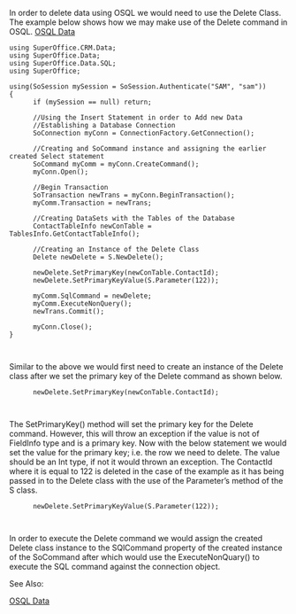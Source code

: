 <properties date="2016-05-11"
SortOrder="12"
/>

In order to delete data using OSQL we would need to use the Delete Class. The example below shows how we may make use of the Delete command in OSQL.  [OSQL Data](../OSQL%20Data/OSQL%20Data.md) 

```
using SuperOffice.CRM.Data;
using SuperOffice.Data;
using SuperOffice.Data.SQL;
using SuperOffice;
 
using(SoSession mySession = SoSession.Authenticate("SAM", "sam"))
{
      if (mySession == null) return;
 
      //Using the Insert Statement in order to Add new Data
      //Establishing a Database Connection
      SoConnection myConn = ConnectionFactory.GetConnection();
 
      //Creating and SoCommand instance and assigning the earlier
created Select statement
      SoCommand myComm = myConn.CreateCommand();
      myConn.Open();
 
      //Begin Transaction
      SoTransaction newTrans = myConn.BeginTransaction();
      myComm.Transaction = newTrans;
 
      //Creating DataSets with the Tables of the Database
      ContactTableInfo newConTable =
TablesInfo.GetContactTableInfo();
 
      //Creating an Instance of the Delete Class
      Delete newDelete = S.NewDelete();
 
      newDelete.SetPrimaryKey(newConTable.ContactId);
      newDelete.SetPrimaryKeyValue(S.Parameter(122));
                 
      myComm.SqlCommand = newDelete;
      myComm.ExecuteNonQuery();
      newTrans.Commit();
                 
      myConn.Close();
}

 
```

Similar to the above we would first need to create an instance of the Delete class after we set the primary key of the Delete command as shown below.

```
      newDelete.SetPrimaryKey(newConTable.ContactId);

 
```

The SetPrimaryKey() method will set the primary key for the Delete command. However, this will throw an exception if the value is not of FieldInfo type and is a primary key. Now with the below statement we would set the value for the primary key; i.e. the row we need to delete. The value should be an Int type, if not it would thrown an exception. The ContactId where it is equal to 122 is deleted in the case of the example as it has being passed in to the Delete class with the use of the Parameter’s method of the S class.

```
      newDelete.SetPrimaryKeyValue(S.Parameter(122));

 
```

In order to execute the Delete command we would assign the created Delete class instance to the SQlCommand property of the created instance of the SoCommand after which would use the ExecuteNonQuary() to execute the SQL command against the connection object.

See Also:

[OSQL Data](../OSQL%20Data/OSQL%20Data.md)
